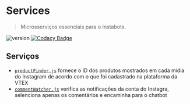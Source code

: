 # Services

> Microsserviços essenciais para o Instabotx.

![version](https://img.shields.io/badge/version-0.1.0-blue)
[![Codacy Badge](https://app.codacy.com/project/badge/Grade/49ba3ec324d04f789f4650d07dd5434e)](https://www.codacy.com/gh/instabotix/services/dashboard?utm_source=github.com&amp;utm_medium=referral&amp;utm_content=instabotix/services&amp;utm_campaign=Badge_Grade)

## Serviços

- [`productFinder.js`](productFinder.js) fornece o ID dos produtos mostrados em cada mídia do Instagram de acordo com o 
  que foi cadastrado na plataforma da VTEX
- [`commentWatcher.js`](commentWatcher.js) verifica as notificações da conta do Instagra, selenciona apenas os 
  comentários e encaminha para o chatbot
